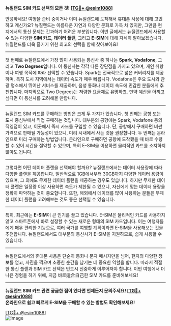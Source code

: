 **뉴질랜드 SIM 카드 선택의 모든 것! [[TG💪+ @esim1088](https://t.me/s/esim1088)]**

안녕하세요! 여행을 준비 중이거나 이미 뉴질랜드에 도착해서 휴대폰 사용에 대해 고민하고 계신가요? 뉴질랜드는 아름다운 자연과 다양한 문화로 가득 차 있지만, 그만큼 현지에서의 통신 문제는 간과하기 어려운 부분입니다. 이번 글에서는 뉴질랜드에서 사용할 수 있는 다양한 **SIM 카드**, **데이터 플랜**, 그리고 **E-SIM**에 대해 자세히 알아보겠습니다. 뉴질랜드를 더욱 즐기기 위한 최고의 선택을 함께 찾아보아요!

---

첫 번째로 뉴질랜드에서 가장 많이 사용되는 통신사 중 하나는 **Spark**, **Vodafone**, 그리고 **Two Degrees**입니다. 이 통신사는 각각 다른 장단점을 가지고 있으며, 개인 취향이나 여행 목적에 따라 선택할 수 있습니다. Spark는 전국적으로 넓은 커버리지를 제공하며, 특히 도시 지역에서는 데이터 속도가 매우 빠릅니다. Vodafone은 주요 도시와 관광 명소에서 뛰어난 서비스를 제공하며, 음성 통화나 데이터 속도에 민감한 분들에게 추천합니다. 마지막으로 Two Degrees는 저렴한 요금제로 유명하죠. 만약 예산을 아끼고 싶다면 이 통신사를 고려해볼 만합니다.

---

뉴질랜드 SIM 카드를 구매하는 방법은 크게 두 가지가 있습니다. 첫 번째는 공항 또는 도시 중심부에서 직접 구매하는 것입니다. 대부분의 공항에는 Spark, Vodafone 등의 직영점이 있고, 이곳에서 즉시 카드를 구입할 수 있습니다. 단, 공항에서 구매하면 비싼 가격으로 판매될 가능성이 있으니, 미리 시내에서 사는 것을 권장합니다. 두 번째는 온라인으로 미리 구매하는 방법입니다. 온라인으로 구매하면 공항에 도착했을 때 바로 수령할 수 있어 시간을 절약할 수 있으며, 특히 E-SIM을 이용하면 물리적인 카드를 소지하지 않아도 됩니다.

---

그렇다면 어떤 데이터 플랜을 선택해야 할까요? 뉴질랜드에서는 데이터 사용량에 따라 다양한 플랜을 제공합니다. 일반적으로 1GB에서부터 30GB까지 다양한 데이터 용량이 있으며, 그 외에도 무제한 데이터 플랜을 제공하는 경우도 있습니다. 하지만 무제한 데이터 플랜은 일정량 이상 사용하면 속도가 제한될 수 있으니, 자신에게 맞는 데이터 용량을 정확히 파악하는 것이 중요합니다. 또한, 해외에서 데이터를 많이 사용하는 분들은 무제한 데이터 플랜을 고려해보는 것도 좋은 선택일 수 있습니다.

---

특히, 최근에는 **E-SIM**이 큰 인기를 끌고 있습니다. E-SIM은 물리적인 카드를 사용하지 않고 스마트폰에서 바로 설정할 수 있는 새로운 형태의 SIM 카드입니다. 이는 여행자들에게 매우 편리한 기능으로, 여러 국가를 여행할 계획이라면 E-SIM을 사용해보는 것을 추천합니다. 뉴질랜드에서도 대부분의 통신사가 E-SIM을 지원하므로, 쉽게 사용할 수 있습니다.

---

뉴질랜드에서의 휴대폰 사용은 단순히 통화나 문자 메시지만을 넘어, 현지의 다양한 정보를 얻고, 사진을 찍으며 소중한 순간을 남기는 데 중요한 역할을 합니다. 따라서 적절한 통신 플랜과 SIM 카드 선택은 반드시 신중하게 이루어져야 합니다. 이번 여행에서 더 나은 경험을 하기 위해, 지금 바로适合自己한 SIM 카드를 준비해보세요!

---

**뉴질랜드 SIM 카드 관련 궁금한 점이 있다면 언제든지 문의주세요! [[TG💪+ @esim1088](https://t.me/s/esim1088)]**  
**온라인으로 쉽고 빠르게 E-SIM을 구매할 수 있는 방법도 확인해보세요!**

[[TG💪+ @esim1088](https://t.me/s/esim1088)]  
![Image](https://i.postimg.cc/Y0z9fWf4/image.png)